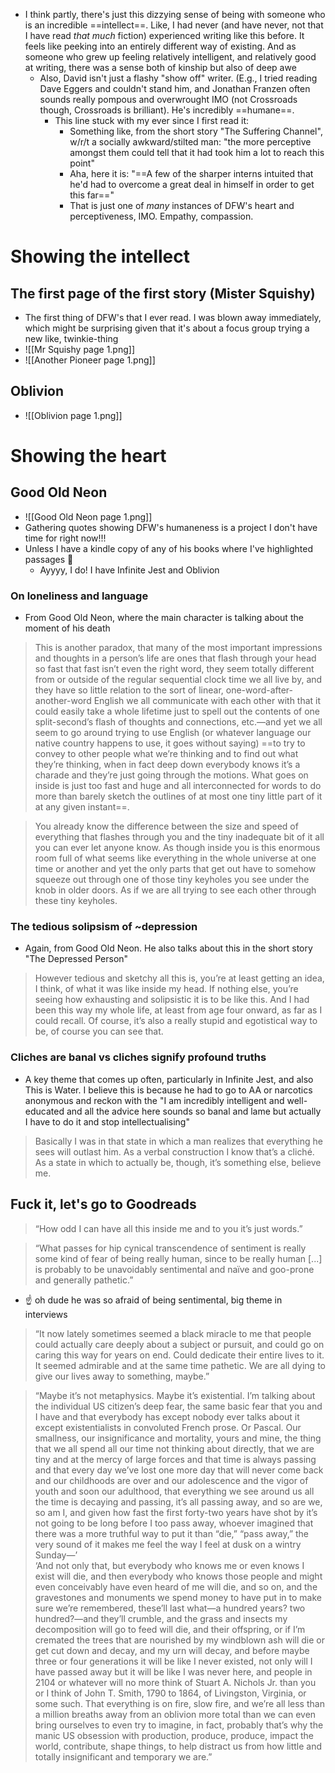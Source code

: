 
- I think partly, there's just this dizzying sense of being with someone who is an incredible ==intellect==. Like, I had never (and have never, not that I have read *that much* fiction) experienced writing like this before. It feels like peeking into an entirely different way of existing. And as someone who grew up feeling relatively intelligent, and relatively good at writing, there was a sense both of kinship but also of deep awe
	- Also, David isn't just a flashy "show off" writer. (E.g., I tried reading Dave Eggers and couldn't stand him, and Jonathan Franzen often sounds really pompous and overwrought IMO (not Crossroads though, Crossroads is brilliant). He's incredibly ==humane==. 
		- This line stuck with my ever since I first read it:
			- Something like, from the short story "The Suffering Channel", w/r/t a socially awkward/stilted man: "the more perceptive amongst them could tell that it had took him a lot to reach this point"
			- Aha, here it is: "==A few of the sharper interns intuited that he'd had to overcome a great deal in himself in order to get this far=="
			- That is just one of *many* instances of DFW's heart and perceptiveness, IMO. Empathy, compassion.
# Showing the intellect
## The first page of the first story (Mister Squishy)
- The first thing of DFW's that I ever read. I was blown away immediately, which might be surprising given that it's about a focus group trying a new like, twinkie-thing
- ![[Mr Squishy page 1.png]]
- ![[Another Pioneer page 1.png]]

## Oblivion
- ![[Oblivion page 1.png]]
# Showing the heart
## Good Old Neon
- ![[Good Old Neon page 1.png]]
- Gathering quotes showing DFW's humaneness is a project I don't have time for right now!!! 
- Unless I have a kindle copy of any of his books where I've highlighted passages 👀
	- Ayyyy, I do! I have Infinite Jest and Oblivion
### On loneliness and language
- From Good Old Neon, where the main character is talking about the moment of his death
> This is another paradox, that many of the most important impressions and thoughts in a person’s life are ones that flash through your head so fast that fast isn’t even the right word, they seem totally different from or outside of the regular sequential clock time we all live by, and they have so little relation to the sort of linear, one-word-after-another-word English we all communicate with each other with that it could easily take a whole lifetime just to spell out the contents of one split-second’s flash of thoughts and connections, etc.—and yet we all seem to go around trying to use English (or whatever language our native country happens to use, it goes without saying) ==to try to convey to other people what we’re thinking and to find out what they’re thinking, when in fact deep down everybody knows it’s a charade and they’re just going through the motions. What goes on inside is just too fast and huge and all interconnected for words to do more than barely sketch the outlines of at most one tiny little part of it at any given instant==.

> You already know the difference between the size and speed of everything that flashes through you and the tiny inadequate bit of it all you can ever let anyone know. As though inside you is this enormous room full of what seems like everything in the whole universe at one time or another and yet the only parts that get out have to somehow squeeze out through one of those tiny keyholes you see under the knob in older doors. As if we are all trying to see each other through these tiny keyholes.

### The tedious solipsism of ~depression
- Again, from Good Old Neon. He also talks about this in the short story "The Depressed Person"
> However tedious and sketchy all this is, you’re at least getting an idea, I think, of what it was like inside my head. If nothing else, you’re seeing how exhausting and solipsistic it is to be like this. And I had been this way my whole life, at least from age four onward, as far as I could recall. Of course, it’s also a really stupid and egotistical way to be, of course you can see that.

### Cliches are banal vs cliches signify profound truths
- A key theme that comes up often, particularly in Infinite Jest, and also This is Water. I believe this is because he had to go to AA or narcotics anonymous and reckon with the "I am incredibly intelligent and well-educated and all the advice here sounds so banal and lame but actually I have to do it and stop intellectualising"
> Basically I was in that state in which a man realizes that everything he sees will outlast him. As a verbal construction I know that’s a cliché. As a state in which to actually be, though, it’s something else, believe me.

## Fuck it, let's go to Goodreads

> “How odd I can have all this inside me and to you it’s just words.”

> “What passes for hip cynical transcendence of sentiment is really some kind of fear of being really human, since to be really human [...] is probably to be unavoidably sentimental and naïve and goo-prone and generally pathetic.”
- ☝️ oh dude he was so afraid of being sentimental, big theme in interviews

> “It now lately sometimes seemed a black miracle to me that people could actually care deeply about a subject or pursuit, and could go on caring this way for years on end. Could dedicate their entire lives to it. It seemed admirable and at the same time pathetic. We are all dying to give our lives away to something, maybe.”

> “Maybe it’s not metaphysics. Maybe it’s existential. I’m talking about the individual US citizen’s deep fear, the same basic fear that you and I have and that everybody has except nobody ever talks about it except existentialists in convoluted French prose. Or Pascal. Our smallness, our insignificance and mortality, yours and mine, the thing that we all spend all our time not thinking about directly, that we are tiny and at the mercy of large forces and that time is always passing and that every day we’ve lost one more day that will never come back and our childhoods are over and our adolescence and the vigor of youth and soon our adulthood, that everything we see around us all the time is decaying and passing, it’s all passing away, and so are we, so am I, and given how fast the first forty-two years have shot by it’s not going to be long before I too pass away, whoever imagined that there was a more truthful way to put it than “die,” “pass away,” the very sound of it makes me feel the way I feel at dusk on a wintry Sunday—’  
> ‘And not only that, but everybody who knows me or even knows I exist will die, and then everybody who knows those people and might even conceivably have even heard of me will die, and so on, and the gravestones and monuments we spend money to have put in to make sure we’re remembered, these’ll last what—a hundred years? two hundred?—and they’ll crumble, and the grass and insects my decomposition will go to feed will die, and their offspring, or if I’m cremated the trees that are nourished by my windblown ash will die or get cut down and decay, and my urn will decay, and before maybe three or four generations it will be like I never existed, not only will I have passed away but it will be like I was never here, and people in 2104 or whatever will no more think of Stuart A. Nichols Jr. than you or I think of John T. Smith, 1790 to 1864, of Livingston, Virginia, or some such. That everything is on fire, slow fire, and we’re all less than a million breaths away from an oblivion more total than we can even bring ourselves to even try to imagine, in fact, probably that’s why the manic US obsession with production, produce, produce, impact the world, contribute, shape things, to help distract us from how little and totally insignificant and temporary we are.”